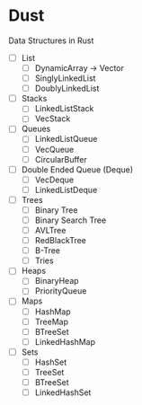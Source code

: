 # Dust

Data Structures in Rust

- [ ] List
  - [ ] DynamicArray -> Vector
  - [ ] SinglyLinkedList
  - [ ] DoublyLinkedList
- [ ] Stacks
  - [ ] LinkedListStack
  - [ ] VecStack
- [ ] Queues
  - [ ] LinkedListQueue
  - [ ] VecQueue
  - [ ] CircularBuffer
- [ ] Double Ended Queue (Deque)
  - [ ] VecDeque
  - [ ] LinkedListDeque
- [ ] Trees
  - [ ] Binary Tree
  - [ ] Binary Search Tree
  - [ ] AVLTree
  - [ ] RedBlackTree
  - [ ] B-Tree
  - [ ] Tries
- [ ] Heaps
  - [ ] BinaryHeap
  - [ ] PriorityQueue
- [ ] Maps
  - [ ] HashMap
  - [ ] TreeMap
  - [ ] BTreeSet
  - [ ] LinkedHashMap
- [ ] Sets
  - [ ] HashSet
  - [ ] TreeSet
  - [ ] BTreeSet
  - [ ] LinkedHashSet
